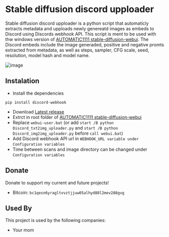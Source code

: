 # Stable diffusion discord upploader

Stable diffusion discord upploader is a python script that automaticly extracts metadata and upploads newly genereatd images as embeds to Discord using Discords webhook API. This script is ment to be used with thw windows version of [AUTOMATIC1111 stable-diffusion-webui](https://github.com/AUTOMATIC1111/stable-diffusion-webui). The Discord embeds include the image generaded, positive and negative promts extracted from metadata, as well as steps, sampler, CFG scale, seed, resolution, model hash and model name. 

![image](https://github.com/Harren06/Stable-diffusion-discord-upploader/blob/main/image.png)

## Instalation
- Install the dependencies
```
pip install discord-webhook
``` 
- Download [Latest release](https://github.com/Harren06/Stable-diffusion-discord-upploader/releases/latest)
- Extrct in root folder of [AUTOMATIC1111 stable-diffusion-webui](https://github.com/AUTOMATIC1111/stable-diffusion-webui)
- Replace `webui-user.bat` (or add `start /B python Discord_txt2img_uploader.py` and `start /B python Discord_img2img_uploader.py` before `call webui.bat`)
- Add Discord webhook API url in `WEBHOOK_URL variable under` `Configuration variables`
- Time between scans and image directory can be changed under `Configuration variables`

## Donate
Donate to support my current and future projects!
- Bitcoin: `bc1qesn6yragltvvztjjuw05alhyd88l2mev288gvg` 

## Used By

This project is used by the following companies:

- Your mom
